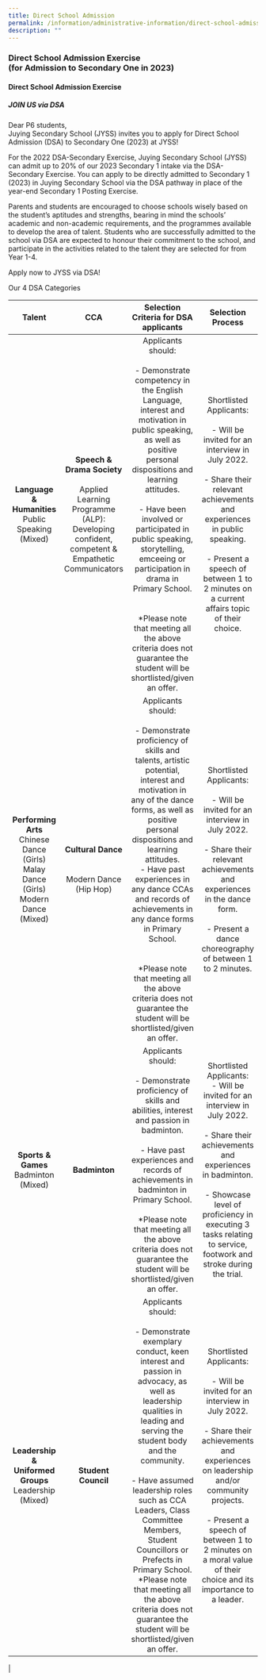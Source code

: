 ```yaml
---
title: Direct School Admission
permalink: /information/administrative-information/direct-school-admission-exercise/
description: ""
---
```


### **Direct School Admission Exercise<br>(for Admission to Secondary One in 2023)**

#### **Direct School Admission Exercise**

##### **JOIN US via DSA**

Dear P6 students,  
Juying Secondary School (JYSS) invites you to apply for Direct School Admission (DSA) to Secondary One (2023) at JYSS!

For the 2022 DSA-Secondary Exercise, Juying Secondary School (JYSS) can admit up to 20% of our 2023 Secondary 1 intake via the DSA-Secondary Exercise. You can apply to be directly admitted to Secondary 1 (2023) in Juying Secondary School via the DSA pathway in place of the year-end Secondary 1 Posting Exercise.

Parents and students are encouraged to choose schools wisely based on the student’s aptitudes and strengths, bearing in mind the schools’ academic and non-academic requirements, and the programmes available to develop the area of talent. Students who are successfully admitted to the school via DSA are expected to honour their commitment to the school, and participate in the activities related to the talent they are selected for from Year 1-4.

Apply now to JYSS via DSA! 

Our 4 DSA Categories

| Talent | CCA | Selection Criteria for DSA applicants | Selection Process |
|:---:|:---:|:---:|:---:|
| **Language & Humanities**<br>Public Speaking (Mixed) | **Speech & Drama Society** <br> <br>Applied Learning Programme (ALP):<br>Developing confident, competent & Empathetic Communicators<br>  | Applicants should:<br> <br>- Demonstrate competency in the English Language, interest and motivation in public speaking, as well as positive personal dispositions and learning attitudes.<br> <br>- Have been involved or participated in public speaking, storytelling, emceeing or participation in drama in Primary School.<br><br><br>*Please note that meeting all the above criteria does not guarantee the student will be shortlisted/given an offer. | Shortlisted Applicants:<br><br>- Will be invited for an interview in July 2022.<br><br>- Share their relevant achievements and experiences in public speaking.<br><br>- Present a speech of between 1 to 2 minutes on a current affairs topic of their choice. |
| **Performing Arts**<br>Chinese Dance (Girls)<br>Malay Dance (Girls)<br>Modern Dance (Mixed) | **Cultural Dance**<br><br><br>Modern Dance (Hip Hop)  | Applicants should:<br><br>- Demonstrate proficiency of skills and talents, artistic potential, interest and motivation in any of the dance forms, as well as positive personal dispositions and learning attitudes.  <br>- Have past experiences in any dance CCAs and records of achievements in any dance forms in Primary School.<br><br> <br>*Please note that meeting all the above criteria does not guarantee the student will be shortlisted/given an offer.  | Shortlisted Applicants:<br><br>- Will be invited for an interview in July 2022.<br><br>- Share their relevant achievements and experiences in the dance form.<br><br>- Present a dance choreography of between 1 to 2 minutes. |
| **Sports & Games**<br>Badminton (Mixed) | **Badminton**   | Applicants should:<br> <br>- Demonstrate proficiency of skills and abilities, interest and passion in badminton.<br> <br>- Have past experiences and records of achievements in badminton in Primary School.<br> <br>*Please note that meeting all the above criteria does not guarantee the student will be shortlisted/given an offer.<br>  | Shortlisted Applicants:<br>- Will be invited for an interview in July 2022.<br><br>- Share their achievements and experiences in badminton.<br><br>- Showcase level of proficiency in executing 3 tasks relating to service, footwork and stroke during the trial. |
| **Leadership & Uniformed Groups**<br>Leadership (Mixed) | **Student Council** | Applicants should:<br><br>- Demonstrate exemplary conduct, keen interest and passion in advocacy, as well as leadership qualities in leading and serving the student body and the community.<br><br>- Have assumed leadership roles such as CCA Leaders, Class Committee Members, Student Councillors or Prefects in Primary School.<br>*Please note that meeting all the above criteria does not guarantee the student will be shortlisted/given an offer. | Shortlisted Applicants:<br><br>- Will be invited for an interview in July 2022.<br><br>- Share their achievements and experiences on leadership and/or community projects.<br><br>- Present a speech of between 1 to 2 minutes on a moral value of their choice and its importance to a leader. |
|